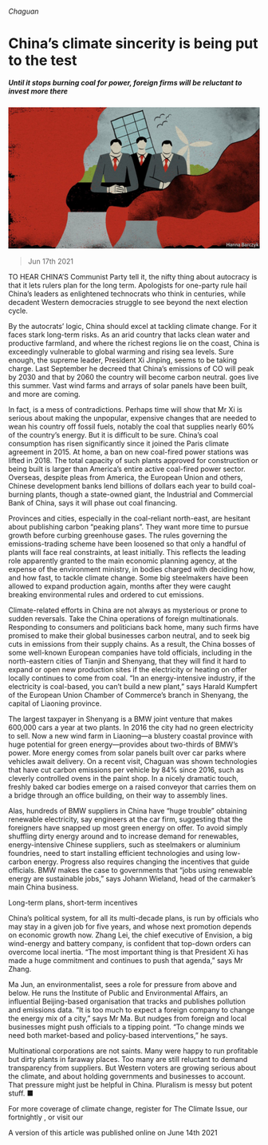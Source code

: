 ###### Chaguan

# China’s climate sincerity is being put to the test 

##### Until it stops burning coal for power, foreign firms will be reluctant to invest more there 

![image](images/20210619_cnd000.jpg) 

> Jun 17th 2021 

TO HEAR CHINA’S Communist Party tell it, the nifty thing about autocracy is that it lets rulers plan for the long term. Apologists for one-party rule hail China’s leaders as enlightened technocrats who think in centuries, while decadent Western democracies struggle to see beyond the next election cycle.

By the autocrats’ logic, China should excel at tackling climate change. For it faces stark long-term risks. As an arid country that lacks clean water and productive farmland, and where the richest regions lie on the coast, China is exceedingly vulnerable to global warming and rising sea levels. Sure enough, the supreme leader, President Xi Jinping, seems to be taking charge. Last September he decreed that China’s emissions of CO will peak by 2030 and that by 2060 the country will become carbon neutral.  goes live this summer. Vast wind farms and arrays of solar panels have been built, and more are coming.


In fact,  is a mess of contradictions. Perhaps time will show that Mr Xi is serious about making the unpopular, expensive changes that are needed to wean his country off fossil fuels, notably the coal that supplies nearly 60% of the country’s energy. But it is difficult to be sure. China’s coal consumption has risen significantly since it joined the Paris climate agreement in 2015. At home, a ban on new coal-fired power stations was lifted in 2018. The total capacity of such plants approved for construction or being built is larger than America’s entire active coal-fired power sector. Overseas, despite pleas from America, the European Union and others, Chinese development banks lend billions of dollars each year to build coal-burning plants, though a state-owned giant, the Industrial and Commercial Bank of China, says it will phase out coal financing.

Provinces and cities, especially in the coal-reliant north-east, are hesitant about publishing carbon “peaking plans”. They want more time to pursue growth before curbing greenhouse gases. The rules governing the emissions-trading scheme have been loosened so that only a handful of plants will face real constraints, at least initially. This reflects the leading role apparently granted to the main economic planning agency, at the expense of the environment ministry, in bodies charged with deciding how, and how fast, to tackle climate change. Some big steelmakers have been allowed to expand production again, months after they were caught breaking environmental rules and ordered to cut emissions.

Climate-related efforts in China are not always as mysterious or prone to sudden reversals. Take the China operations of foreign multinationals. Responding to consumers and politicians back home, many such firms have promised to make their global businesses carbon neutral, and to seek big cuts in emissions from their supply chains. As a result, the China bosses of some well-known European companies have told officials, including in the north-eastern cities of Tianjin and Shenyang, that they will find it hard to expand or open new production sites if the electricity or heating on offer locally continues to come from coal. “In an energy-intensive industry, if the electricity is coal-based, you can’t build a new plant,” says Harald Kumpfert of the European Union Chamber of Commerce’s branch in Shenyang, the capital of Liaoning province.

The largest taxpayer in Shenyang is a BMW joint venture that makes 600,000 cars a year at two plants. In 2016 the city had no green electricity to sell. Now a new wind farm in Liaoning—a blustery coastal province with huge potential for green energy—provides about two-thirds of BMW’s power. More energy comes from solar panels built over car parks where vehicles await delivery. On a recent visit, Chaguan was shown technologies that have cut carbon emissions per vehicle by 84% since 2016, such as cleverly controlled ovens in the paint shop. In a nicely dramatic touch, freshly baked car bodies emerge on a raised conveyor that carries them on a bridge through an office building, on their way to assembly lines.

Alas, hundreds of BMW suppliers in China have “huge trouble” obtaining renewable electricity, say engineers at the car firm, suggesting that the foreigners have snapped up most green energy on offer. To avoid simply shuffling dirty energy around and to increase demand for renewables, energy-intensive Chinese suppliers, such as steelmakers or aluminium foundries, need to start installing efficient technologies and using low-carbon energy. Progress also requires changing the incentives that guide officials. BMW makes the case to governments that “jobs using renewable energy are sustainable jobs,” says Johann Wieland, head of the carmaker’s main China business.

Long-term plans, short-term incentives

China’s political system, for all its multi-decade plans, is run by officials who may stay in a given job for five years, and whose next promotion depends on economic growth now. Zhang Lei, the chief executive of Envision, a big wind-energy and battery company, is confident that top-down orders can overcome local inertia. “The most important thing is that President Xi has made a huge commitment and continues to push that agenda,” says Mr Zhang.

Ma Jun, an environmentalist, sees a role for pressure from above and below. He runs the Institute of Public and Environmental Affairs, an influential Beijing-based organisation that tracks and publishes pollution and emissions data. “It is too much to expect a foreign company to change the energy mix of a city,” says Mr Ma. But nudges from foreign and local businesses might push officials to a tipping point. “To change minds we need both market-based and policy-based interventions,” he says.

Multinational corporations are not saints. Many were happy to run profitable but dirty plants in faraway places. Too many are still reluctant to demand transparency from suppliers. But Western voters are growing serious about the climate, and about holding governments and businesses to account. That pressure might just be helpful in China. Pluralism is messy but potent stuff. ■

For more coverage of climate change, register for The Climate Issue, our fortnightly , or visit our 

A version of this article was published online on June 14th 2021

